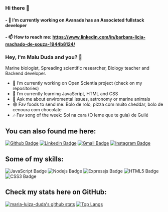 ### Hi there 👋
#### - 🔭 I’m currently working on Avanade has an Associeted fullstack developer 
#### - 📫 How to reach me: https://www.linkedin.com/in/barbara-licia-machado-de-souza-1944b8124/

### Hey, I'm Malu Duda and you? 👋

Marine biologist, Spreading scientific researcher, Biology teacher and Backend developer. 

- 🔭 I’m currently working on Open Scientia project (check on my repositories)
- 🌱 I’m currently learning JavaScript, HTML and CSS
- 💬 Ask me about enviromental issues, astronomy or marine animals
- 😄 Fav foods to send me: Bolo de rolo, pizza com muito cheddar, bolo de cenoura com chocolate
- :notes: Fav song of the week: Sol na cara (O leme que te guia) de Guilé

## You can also found me here:

[![Github Badge](https://img.shields.io/badge/GitHub-100000?style=for-the-badge&logo=github&logoColor=white&link=https://github.com/barb-code)](https://github.com/barb-code) [![Linkedin Badge](https://img.shields.io/badge/LinkedIn-0077B5?style=for-the-badge&logo=linkedin&logoColor=white&link=https://www.linkedin.com/in/barbara-licia-machado-de-souza-1944b8124/)](https://www.linkedin.com/in/barbara-licia-machado-de-souza-1944b8124/) [![Gmail Badge](https://img.shields.io/badge/Gmail-D14836?style=for-the-badge&logo=gmail&logoColor=white&link=mailto:barbara.souza.pe96@gmail.com)](mailto:barbara.souzape96@gmail.com) [![Instagram Badge](https://img.shields.io/badge/Instagram-E4405F?style=for-the-badge&logo=instagram&logoColor=white&link=https://www.instagram.com/barbaraliicia)](https://www.instagram.com/barbaraliicia)

## Some of my skills:

![JavaScript Badge](https://img.shields.io/badge/JavaScript-F7DF1E?style=for-the-badge&logo=javascript&logoColor=black) ![Nodejs Badge](https://img.shields.io/badge/Node.js-43853D?style=for-the-badge&logo=node.js&logoColor=white) ![Expressjs Badge](https://img.shields.io/badge/Express.js-404D59?style=for-the-badge)
![HTML5 Badge](https://img.shields.io/badge/HTML5-E34F26?style=for-the-badge&logo=html5&logoColor=white) 
![CSS3 Badge](https://img.shields.io/badge/CSS3-1572B6?style=for-the-badge&logo=css3&logoColor=white) 

## Check my stats here on GitHub:

[![maria-luiza-duda's github stats](https://github-readme-stats.vercel.app/api?username=barb-code&show_icons=true&theme=onedark)](https://github.com/barb-code) [![Top Langs](https://github-readme-stats.vercel.app/api/top-langs/?username=barb-code&layout=compact&theme=onedark)](https://github.com/barb-code)
<!--
**barb-code/barb-code** is a ✨ _special_ ✨ repository because its `README.md` (this file) appears on your GitHub profile.




